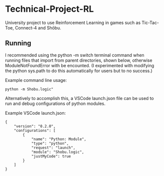 # Technical-Project-RL
University project to use Reinforcement Learning in games such as Tic-Tac-Toe, Connect-4 and Shōbu. 

## Running

I recommended using the python -m switch terminal command when running files that import from parent directories, shown below, otherwise ModuleNotFoundError with be encounted. (I experimented with modifying the python sys.path to do this automatically for users but to no success.)

Example command line usage:

```
python -m Shobu.logic"
```

Alternatively to accomplish this, a VSCode launch.json file can be used to run and debug configurations of python modules.

Example VSCode launch.json:

```
{
    "version": "0.2.0",
    "configurations": [
        {
            "name": "Python: Module",
            "type": "python",
            "request": "launch",
            "module": "Shobu.logic",
            "justMyCode": true
        }
    ]
}
```

